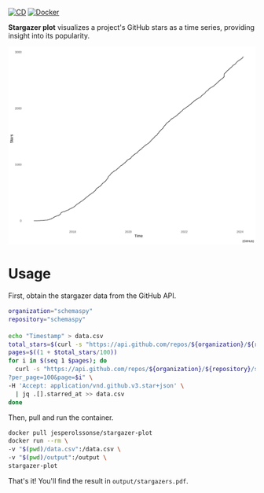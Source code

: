 [![CD](https://github.com/jesperolsson-se/stargazer-plot/actions/workflows/main.yml/badge.svg)](https://github.com/jesperolsson-se/stargazer-plot/actions/workflows/main.yml)
[![Docker](https://img.shields.io/docker/v/jesperolssonse/stargazer-plot/latest)](https://hub.docker.com/r/jesperolssonse/stargazer-plot)

**Stargazer plot** visualizes a project's GitHub stars as a time series,
providing insight into its popularity.

<img src="example-plot.svg" title="Fig 1. The SchemaSpy project's stars over time"/>

# Usage

First, obtain the stargazer data from the GitHub API.

```bash
organization="schemaspy"
repository="schemaspy"

echo "Timestamp" > data.csv
total_stars=$(curl -s "https://api.github.com/repos/${organization}/${repository}" | jq .stargazers_count)
pages=$((1 + $total_stars/100))
for i in $(seq 1 $pages); do
  curl -s "https://api.github.com/repos/${organization}/${repository}/stargazers\
?per_page=100&page=$i" \
-H 'Accept: application/vnd.github.v3.star+json' \
  | jq .[].starred_at >> data.csv
done
```

Then, pull and run the container.

```bash
docker pull jesperolssonse/stargazer-plot
docker run --rm \
-v "$(pwd)/data.csv":/data.csv \
-v "$(pwd)/output":/output \
stargazer-plot
```

That's it! You'll find the result in `output/stargazers.pdf`.
